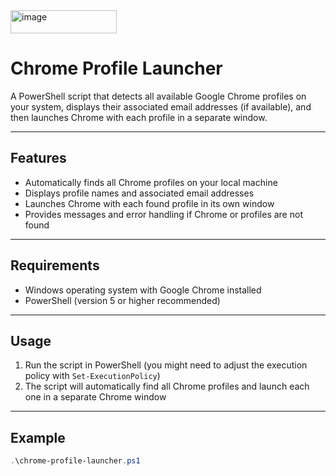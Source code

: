 <img width="170" height="37" alt="image" src="https://github.com/user-attachments/assets/bc3d5754-873a-48d0-9a89-fd3c2812ca4c" />

# Chrome Profile Launcher

A PowerShell script that detects all available Google Chrome profiles on your system, displays their associated email addresses (if available), and then launches Chrome with each profile in a separate window.

---

## Features

- Automatically finds all Chrome profiles on your local machine  
- Displays profile names and associated email addresses  
- Launches Chrome with each found profile in its own window  
- Provides messages and error handling if Chrome or profiles are not found

---

## Requirements

- Windows operating system with Google Chrome installed  
- PowerShell (version 5 or higher recommended)

---

## Usage

1. Run the script in PowerShell (you might need to adjust the execution policy with `Set-ExecutionPolicy`)  
2. The script will automatically find all Chrome profiles and launch each one in a separate Chrome window  

---

## Example

```powershell
.\chrome-profile-launcher.ps1
